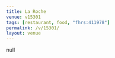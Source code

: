 ```yaml
---
title: La Roche
venue: v15301
tags: [restaurant, food, "fhrs:411978"]
permalink: /v/15301/
layout: venue
---
```

null